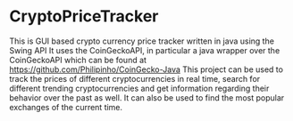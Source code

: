 # CryptoPriceTracker
This is GUI based crypto currency price tracker written in java using the Swing API
It uses the CoinGeckoAPI, in particular a java wrapper over the CoinGeckoAPI which can be found at https://github.com/Philipinho/CoinGecko-Java
This project can be used to track the prices of different cryptocurrencies in real time, search for different trending cryptocurrencies and get information regarding their behavior over the past as well.
It can also be used to find the most popular exchanges of the current time.
